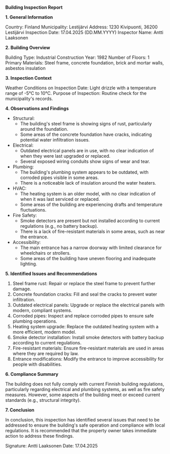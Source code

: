 **Building Inspection Report**

**1. General Information**

Country: Finland
Municipality: Lestijärvi
Address: 1230 Kivipuonti, 36200 Lestijärvi
Inspection Date: 17.04.2025 (DD.MM.YYYY)
Inspector Name: Antti Laaksonen

**2. Building Overview**

Building Type: Industrial
Construction Year: 1982
Number of Floors: 1
Primary Materials: Steel frame, concrete foundation, brick and mortar walls, asbestos insulation

**3. Inspection Context**

Weather Conditions on Inspection Date: Light drizzle with a temperature range of -5°C to 10°C.
Purpose of Inspection: Routine check for the municipality's records.

**4. Observations and Findings**

* Structural:
	+ The building's steel frame is showing signs of rust, particularly around the foundation.
	+ Some areas of the concrete foundation have cracks, indicating potential water infiltration issues.
* Electrical:
	+ Outdated electrical panels are in use, with no clear indication of when they were last upgraded or replaced.
	+ Several exposed wiring conduits show signs of wear and tear.
* Plumbing:
	+ The building's plumbing system appears to be outdated, with corroded pipes visible in some areas.
	+ There is a noticeable lack of insulation around the water heaters.
* HVAC:
	+ The heating system is an older model, with no clear indication of when it was last serviced or replaced.
	+ Some areas of the building are experiencing drafts and temperature fluctuations.
* Fire Safety:
	+ Smoke detectors are present but not installed according to current regulations (e.g., no battery backup).
	+ There is a lack of fire-resistant materials in some areas, such as near the entrance.
* Accessibility:
	+ The main entrance has a narrow doorway with limited clearance for wheelchairs or strollers.
	+ Some areas of the building have uneven flooring and inadequate lighting.

**5. Identified Issues and Recommendations**

1. Steel frame rust: Repair or replace the steel frame to prevent further damage.
2. Concrete foundation cracks: Fill and seal the cracks to prevent water infiltration.
3. Outdated electrical panels: Upgrade or replace the electrical panels with modern, compliant systems.
4. Corroded pipes: Inspect and replace corroded pipes to ensure safe plumbing operations.
5. Heating system upgrade: Replace the outdated heating system with a more efficient, modern model.
6. Smoke detector installation: Install smoke detectors with battery backup according to current regulations.
7. Fire-resistant materials: Ensure fire-resistant materials are used in areas where they are required by law.
8. Entrance modifications: Modify the entrance to improve accessibility for people with disabilities.

**6. Compliance Summary**

The building does not fully comply with current Finnish building regulations, particularly regarding electrical and plumbing systems, as well as fire safety measures. However, some aspects of the building meet or exceed current standards (e.g., structural integrity).

**7. Conclusion**

In conclusion, this inspection has identified several issues that need to be addressed to ensure the building's safe operation and compliance with local regulations. It is recommended that the property owner takes immediate action to address these findings.

Signature: Antti Laaksonen
Date: 17.04.2025